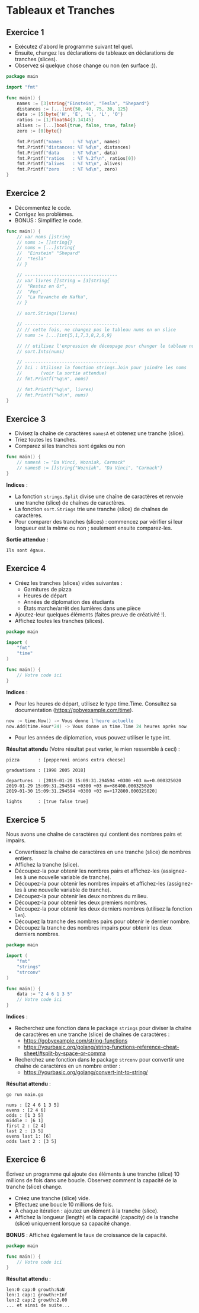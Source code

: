 # Tableaux et Tranches

## Exercice 1

- Exécutez d'abord le programme suivant tel quel.
- Ensuite, changez les déclarations de tableaux en déclarations de tranches (slices).
- Observez si quelque chose change ou non (en surface :)).

```go
package main

import "fmt"

func main() {
    names := [3]string{"Einstein", "Tesla", "Shepard"}
    distances := [...]int{50, 40, 75, 30, 125}
    data := [5]byte{'H', 'E', 'L', 'L', 'O'}
    ratios := [1]float64{3.14145}
    alives := [...]bool{true, false, true, false}
    zero := [0]byte{}

    fmt.Printf("names    : %T %q\n", names)
    fmt.Printf("distances: %T %d\n", distances)
    fmt.Printf("data     : %T %d\n", data)
    fmt.Printf("ratios   : %T %.2f\n", ratios[0])
    fmt.Printf("alives   : %T %t\n", alives)
    fmt.Printf("zero     : %T %d\n", zero)
}
```

## Exercice 2

- Décommentez le code.
- Corrigez les problèmes.
- BONUS : Simplifiez le code.

```go
func main() {
    // var noms []string
    // noms := []string{}
    // noms = [...]string{
    //  "Einstein" "Shepard"
    //  "Tesla"
    // }

    // -----------------------------------
    // var livres []string = [3]string{
    //  "Restez en Or",
    //  "Feu",
    //  "La Revanche de Kafka",
    // }

    // sort.Strings(livres)

    // -----------------------------------
    // // cette fois, ne changez pas le tableau nums en un slice
    // nums := [...]int{5,1,7,3,8,2,6,9}

    // // utilisez l'expression de découpage pour changer le tableau nums en un slice ci-dessous
    // sort.Ints(nums)

    // -----------------------------------
    // Ici : Utilisez la fonction strings.Join pour joindre les noms
    //       (voir la sortie attendue)
    // fmt.Printf("%q\n", noms)

    // fmt.Printf("%q\n", livres)
    // fmt.Printf("%d\n", nums)
}
```

## Exercice 3

- Divisez la chaîne de caractères `namesA` et obtenez une tranche (slice).
- Triez toutes les tranches.
- Comparez si les tranches sont égales ou non

```go
func main() {
	// namesA := "Da Vinci, Wozniak, Carmack"
	// namesB := []string{"Wozniak", "Da Vinci", "Carmack"}
}
```

**Indices** :

- La fonction `strings.Split` divise une chaîne de caractères et renvoie une tranche (slice) de chaînes de caractères.
- La fonction `sort.Strings` trie une tranche (slice) de chaînes de caractères.
- Pour comparer des tranches (slices) : commencez par vérifier si leur longueur est la même ou non ; seulement ensuite
  comparez-les.

**Sortie attendue** :

```
Ils sont égaux.
```

## Exercice 4

- Créez les tranches (slices) vides suivantes :
    - Garnitures de pizza
    - Heures de départ
    - Années de diplomation des étudiants
    - États marche/arrêt des lumières dans une pièce
- Ajoutez-leur quelques éléments (faites preuve de créativité !).
- Affichez toutes les tranches (slices).

```go
package main

import (
    "fmt"
    "time"
)

func main() {
    // Votre code ici
}
```

**Indices** :

- Pour les heures de départ, utilisez le type time.Time. Consultez sa documentation (https://gobyexample.com/time).

```go
now := time.Now() -> Vous donne l'heure actuelle
now.Add(time.Hour*24) -> Vous donne un time.Time 24 heures après now
```

- Pour les années de diplomation, vous pouvez utiliser le type int.

**Résultat attendu**
(Votre résultat peut varier, le mien ressemble à ceci) :

```
pizza       : [pepperoni onions extra cheese]

graduations : [1998 2005 2018]

departures  : [2019-01-28 15:09:31.294594 +0300 +03 m=+0.000325020
2019-01-29 15:09:31.294594 +0300 +03 m=+86400.000325020
2019-01-30 15:09:31.294594 +0300 +03 m=+172800.000325020]

lights      : [true false true]
```

## Exercice 5

Nous avons une chaîne de caractères qui contient des nombres pairs et impairs.

- Convertissez la chaîne de caractères en une tranche (slice) de nombres entiers.
- Affichez la tranche (slice).
- Découpez-la pour obtenir les nombres pairs et affichez-les (assignez-les à une nouvelle variable de tranche).
- Découpez-la pour obtenir les nombres impairs et affichez-les (assignez-les à une nouvelle variable de tranche).
- Découpez-la pour obtenir les deux nombres du milieu.
- Découpez-la pour obtenir les deux premiers nombres.
- Découpez-la pour obtenir les deux derniers nombres (utilisez la fonction `len`).
- Découpez la tranche des nombres pairs pour obtenir le dernier nombre.
- Découpez la tranche des nombres impairs pour obtenir les deux derniers nombres.

```go
package main

import (
    "fmt"
    "strings"
    "strconv"
)

func main() {
    data := "2 4 6 1 3 5"
    // Votre code ici
}
```

**Indices** :

- Recherchez une fonction dans le package `strings` pour diviser la chaîne de caractères en une tranche (slice) de chaînes
de caractères :
  - https://gobyexample.com/string-functions
  - https://yourbasic.org/golang/string-functions-reference-cheat-sheet/#split-by-space-or-comma
- Recherchez une fonction dans le package `strconv` pour convertir une chaîne de caractères en un nombre entier :
  - https://yourbasic.org/golang/convert-int-to-string/

**Résultat attendu** :

```
go run main.go

nums : [2 4 6 1 3 5]
evens : [2 4 6]
odds : [1 3 5]
middle : [6 1]
first 2 : [2 4]
last 2 : [3 5]
evens last 1: [6]
odds last 2 : [3 5]
```

## Exercice 6

Écrivez un programme qui ajoute des éléments à une tranche (slice) 10 millions de fois dans une boucle. Observez comment la capacité de la tranche (slice) change.

- Créez une tranche (slice) vide.
- Effectuez une boucle 10 millions de fois.
- À chaque itération : ajoutez un élément à la tranche (slice).
- Affichez la longueur (length) et la capacité (capacity) de la tranche (slice) uniquement lorsque sa capacité change.

**BONUS** : Affichez également le taux de croissance de la capacité.

```go
package main

func main() {
    // Votre code ici
}
```

**Résultat attendu** :

```
len:0 cap:0 growth:NaN
len:1 cap:1 growth:+Inf
len:2 cap:2 growth:2.00
... et ainsi de suite...
```